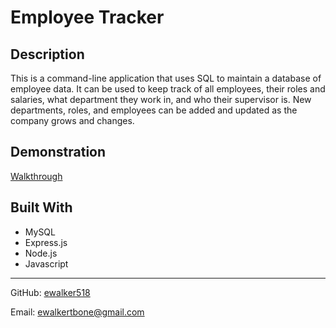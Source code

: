 # Employee Tracker

## Description

This is a command-line application that uses SQL to maintain a database of employee data. It can be used to keep track of all employees, their roles and salaries, what department they work in, and who their supervisor is. New departments, roles, and employees can be added and updated as the company grows and changes.

## Demonstration

[Walkthrough](https://drive.google.com/file/d/1f7OKgigwARBJizwOcunWoxl_QPAQduqU/view)

## Built With

* MySQL
* Express.js
* Node.js
* Javascript

-----

GitHub: [ewalker518](https://github.com/ewalker518/)

Email: [ewalkertbone@gmail.com](mailto:ewalkertbone@gmail.com)
